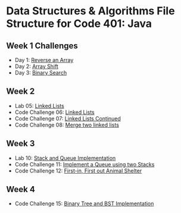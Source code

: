 # Data Structures & Algorithms File Structure for Code 401: Java

## Week 1 Challenges
- Day 1: [Reverse an Array](https://github.com/janiekyu/data-structures-and-algorithms/blob/master/otherReadmes/reverseArray.md)
- Day 2: [Array Shift](https://github.com/janiekyu/data-structures-and-algorithms/blob/master/otherReadmes/arrayShift.md)
- Day 3: [Binary Search](https://github.com/janiekyu/data-structures-and-algorithms/blob/master/otherReadmes/binarySearch.md)

## Week 2
- Lab 05: [Linked Lists](https://github.com/janiekyu/data-structures-and-algorithms/blob/master/otherReadmes/linkedLists.md)
- Code Challenge 06: [Linked Lists](https://github.com/janiekyu/data-structures-and-algorithms/blob/master/otherReadmes/linkedLists-codeChallenge.md)
- Code Challenge 07: [Linked Lists Continued](https://github.com/janiekyu/data-structures-and-algorithms/blob/master/otherReadmes/linkedLists-cc7.md)
- Code Challenge 08: [Merge two linked lists](https://github.com/janiekyu/data-structures-and-algorithms/blob/master/otherReadmes/mergeLists.md)

## Week 3
- Lab 10: [Stack and Queue Implementation](https://github.com/janiekyu/data-structures-and-algorithms/tree/master/otherReadmes/stackAndQueue.md)
- Code Challenge 11: [Implement a Queue using two Stacks](https://github.com/janiekyu/data-structures-and-algorithms/tree/master/otherReadmes/psuedoQueue.md)
- Code Challenge 12: [First-in, First out Animal Shelter](https://github.com/janiekyu/data-structures-and-algorithms/tree/master/otherReadmes/animalShelter.md)

## Week 4
- Code Challenge 15: [Binary Tree and BST Implementation](https://github.com/janiekyu/data-structures-and-algorithms/tree/master/otherReadmes/trees.md)
